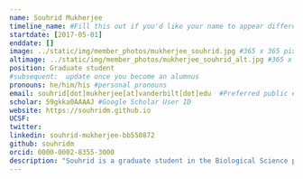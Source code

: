 ```yaml
---
name: Souhrid Mukherjee
timeline_name: #Fill this out if you'd like your name to appear differently on the Timeline.
startdate: [2017-05-01]
enddate: []
image: ../static/img/member_photos/mukherjee_souhrid.jpg #365 x 365 pixels, 72 dpi
altimage: ../static/img/member_photos/mukherjee_souhrid_alt.jpg #365 x 365 pixels, 72 dpi
position: Graduate student
#subsequent:  update once you become an alumnus
pronouns: he/him/his #personal pronouns
email: souhrid[dot]mukherjee[at]vanderbilt[dot]edu  #Preferred public email address
scholar: 59gkka0AAAAJ #Google Scholar User ID
website: https://souhridm.github.io
UCSF: 
twitter: 
linkedin: souhrid-mukherjee-bb550872
github: souhridm
orcid: 0000-0002-8355-3000
description: "Souhrid is a graduate student in the Biological Science program. He has been working on personalized structural biology, machine learning and rare diseases. He holds a B.S and M.S in Biochemistry, from the University of Calcutta, India."
---
```

